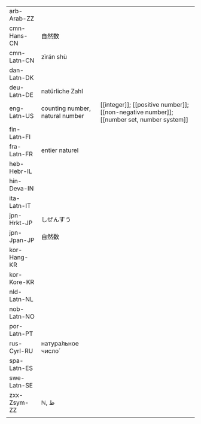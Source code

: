 | | | |
|-|-|-|
| arb-Arab-ZZ |  |  |
| cmn-Hans-CN | 自然数 |  |
| cmn-Latn-CN | zìrán shù |  |
| dan-Latn-DK |  |  |
| deu-Latn-DE | natürliche Zahl |  |
| eng-Latn-US | counting number, natural number | [[integer]]; [[positive number]]; [[non-negative number]]; [[number set, number system]] |
| fin-Latn-FI |  |  |
| fra-Latn-FR | entier naturel |  |
| heb-Hebr-IL |  |  |
| hin-Deva-IN |  |  |
| ita-Latn-IT |  |  |
| jpn-Hrkt-JP | しぜんすう |  |
| jpn-Jpan-JP | 自然数 |  |
| kor-Hang-KR |  |  |
| kor-Kore-KR |  |  |
| nld-Latn-NL |  |  |
| nob-Latn-NO |  |  |
| por-Latn-PT |  |  |
| rus-Cyrl-RU | натура́льное число́ |  |
| spa-Latn-ES |  |  |
| swe-Latn-SE |  |  |
| zxx-Zsym-ZZ | ℕ, ط |  |
|  |  |  |
